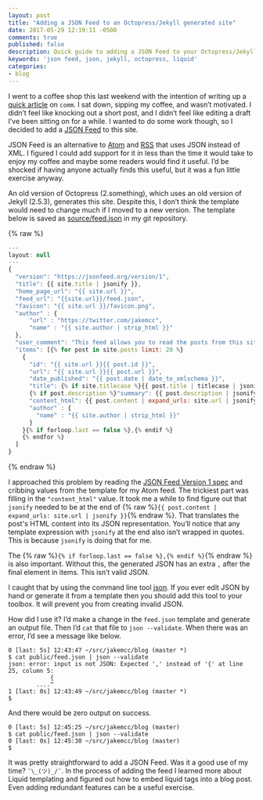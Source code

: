 ```yaml
---
layout: post
title: "Adding a JSON Feed to an Octopress/Jekyll generated site"
date: 2017-05-29 12:19:11 -0500
comments: true
published: false
description: Quick guide to adding a JSON Feed to your Octopress/Jekyll generated site
keywords: 'json feed, json, jekyll, octopress, liquid'
categories: 
- blog
---
```


I went to a coffee shop this last weekend with the intention of writing up a [quick article](/blog/2017/05/29/using-comm-to-verify-matching-content/) on `comm`. I sat down, sipping my coffee, and wasn’t motivated. I didn’t feel like knocking out a short post, and I didn’t feel like editing a draft I’ve been sitting on for a while. I wanted to do some work though, so I decided to add a [JSON Feed](https://jsonfeed.org/) to this site.

JSON Feed is an alternative to [Atom](https://tools.ietf.org/html/rfc4287) and [RSS](http://cyber.harvard.edu/rss/rss.html) that uses JSON instead of XML. I figured I could add support for it in less than the time it would take to enjoy my coffee and maybe some readers would find it useful. I’d be shocked if having anyone actually finds this useful, but it was a fun little exercise anyway.

An old version of Octopress (2.something), which uses an old version of Jekyll (2.5.3), generates this site. Despite this, I don’t think the template would need to change much if I moved to a new version. The template below is saved as [source/feed.json](https://github.com/jakemcc/jakemccrary.com/blob/master/source/feed.json) in my git repository.

{% raw %}
``` javascript
---
layout: null
---
{
  "version": "https://jsonfeed.org/version/1",
  "title": {{ site.title | jsonify }},
  "home_page_url": "{{ site.url }}",
  "feed_url": "{{site.url}}/feed.json",
  "favicon": "{{ site.url }}/favicon.png",
  "author" : {
      "url" : "https://twitter.com/jakemcc",
      "name" : "{{ site.author | strip_html }}"
  },
  "user_comment": "This feed allows you to read the posts from this site in any feed reader that supports the JSON Feed format. To add this feed to your reader, copy the following URL - {{ site.url }}/feed.json - and add it your reader.",
  "items": [{% for post in site.posts limit: 20 %}
    {
      "id": "{{ site.url }}{{ post.id }}",
      "url": "{{ site.url }}{{ post.url }}",
      "date_published": "{{ post.date | date_to_xmlschema }}",
      "title": {% if site.titlecase %}{{ post.title | titlecase | jsonify }}{% else %}{{ post.title | jsonify }}{% endif %},
      {% if post.description %}"summary": {{ post.description | jsonify }},{% endif %}
      "content_html": {{ post.content | expand_urls: site.url | jsonify }},
      "author" : {
        "name" : "{{ site.author | strip_html }}"
      }
    }{% if forloop.last == false %},{% endif %}
    {% endfor %}
  ]
}
```
{% endraw %}

I approached this problem by reading the [JSON Feed Version 1 spec](https://jsonfeed.org/version/1) and cribbing values from the template for my Atom feed. The trickiest part was filling in the `"content_html"` value. It took me a while to find figure out that `jsonify` needed to be at the end of {% raw %}`{{ post.content | expand_urls: site.url | jsonify }}`{% endraw %}. That translates the post's HTML content into its JSON representation. You’ll notice that any template expression with `jsonify` at the end also isn’t wrapped in quotes. This is because `jsonify` is doing that for me.

The {% raw %}`{% if forloop.last == false %},{% endif %}`{% endraw %} is also important. Without this, the generated JSON has an extra `,` after the final element in items. This isn’t valid JSON.

I caught that by using the command line tool [json](http://trentm.com/json/). If you ever edit JSON by hand or generate it from a template then you should add this tool to your toolbox. It will prevent you from creating invalid JSON.

How did I use it? I’d make a change in the `feed.json` template and generate an output file. Then I’d `cat` that file to `json --validate`. When there was an error, I’d see a message like below.


``` console
0 [last: 5s] 12:43:47 ~/src/jakemcc/blog (master *)
$ cat public/feed.json | json --validate
json: error: input is not JSON: Expected ',' instead of '{' at line 25, column 5:
            {
        ....^
1 [last: 0s] 12:43:49 ~/src/jakemcc/blog (master *)
$
```

And there would be zero output on success.

``` console
0 [last: 5s] 12:45:25 ~/src/jakemcc/blog (master)
$ cat public/feed.json | json --validate
0 [last: 0s] 12:45:30 ~/src/jakemcc/blog (master)
$
```

It was pretty straightforward to add a JSON Feed. Was it a good use of my time? `¯\_(ツ)_/¯`. In the process of adding the feed I learned more about Liquid templating and figured out how to embed liquid tags into a blog post. Even adding redundant features can be a useful exercise.
